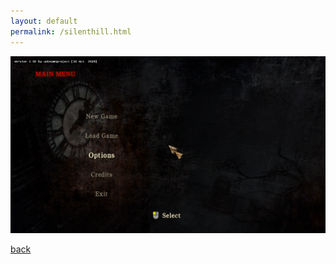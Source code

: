 ```yaml
---
layout: default
permalink: /silenthill.html
---
```


![Branching](https://raw.githubusercontent.com/unknownproject/unknownproject.github.io/master/assets/images/SHH.png)

[back](./)
